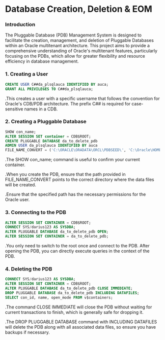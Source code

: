 # Database Creation, Deletion & EOM

### Introduction

The Pluggable Database (PDB) Management System is designed to facilitate the creation, management, and deletion of Pluggable Databases within an Oracle multitenant architecture. This project aims to provide a comprehensive understanding of Oracle's multitenant features, particularly focusing on the PDBs, which allow for greater flexibility and resource efficiency in database management.

### 1. Creating a User

```sql
CREATE USER C##da_plsqlauca IDENTIFIED BY auca;
GRANT ALL PRIVILEGES TO C##da_plsqlauca;
```

.This creates a user with a specific username that follows the convention for Oracle's CDB/PDB architecture. The prefix C## is required for case-sensitive names in a CDB.

### 2. Creating a Pluggable Database

```sql
SHOW con_name;
ALTER SESSION SET container = CDB$ROOT;
CREATE PLUGGABLE DATABASE da_to_delete_pdb
ADMIN USER da_plsqlauca IDENTIFIED BY auca
FILE_NAME_CONVERT = ('C:\ORACLE\ORADATA\ORCL\PDBSEED\', 'C:\Oracle\HOME\da_to_delete_pdb\');
```

.The SHOW con_name; command is useful to confirm your current container.

.When you create the PDB, ensure that the path provided in FILE_NAME_CONVERT points to the correct directory where the data files will be created.

.Ensure that the specified path has the necessary permissions for the Oracle user.

### 3. Connecting to the PDB

```sql
ALTER SESSION SET CONTAINER = CDB$ROOT;
CONNECT SYS/darius123 AS SYSDBA;
ALTER PLUGGABLE DATABASE da_to_delete_pdb OPEN;
ALTER SESSION SET CONTAINER = da_to_delete_pdb;
```

.You only need to switch to the root once and connect to the PDB. After opening the PDB, you can directly execute queries in the context of the PDB.

### 4. Deleting the PDB

```sql
CONNECT SYS/darius123 AS SYSDBA;
ALTER SESSION SET CONTAINER = CDB$ROOT;
ALTER PLUGGABLE DATABASE da_to_delete_pdb CLOSE IMMEDIATE;
DROP PLUGGABLE DATABASE da_to_delete_pdb INCLUDING DATAFILES;
SELECT con_id, name, open_mode FROM v$containers;
```

.The command CLOSE IMMEDIATE will close the PDB without waiting for current transactions to finish, which is generally safe for dropping it.

.The DROP PLUGGABLE DATABASE command with INCLUDING DATAFILES will delete the PDB along with all associated data files, so ensure you have backups if necessary.
